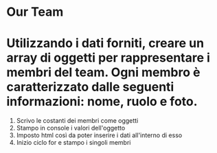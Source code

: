Our Team
===
Utilizzando i dati forniti, creare un array di oggetti per rappresentare i membri del team.
Ogni membro è caratterizzato dalle seguenti informazioni: nome, ruolo e foto.
===
1. Scrivo le costanti dei membri come oggetti
2. Stampo in console i valori dell'oggetto
3. Imposto html così da poter inserire i dati all'interno di esso
4. Inizio ciclo for e stampo i singoli membri